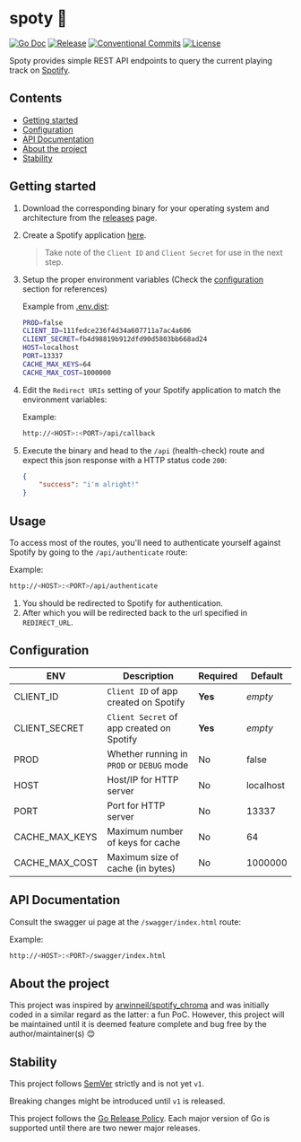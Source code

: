 # spoty 🎵

[![Go Doc](https://img.shields.io/badge/godoc-reference-blue.svg?style=for-the-badge)](https://godoc.org/github.com/JulesMike/spoty)
[![Release](https://img.shields.io/github/release/JulesMike/spoty.svg?style=for-the-badge)](https://github.com/JulesMike/spoty/releases/latest)
[![Conventional Commits](https://img.shields.io/badge/Conventional%20Commits-1.0.0-yellow.svg?style=for-the-badge)](https://conventionalcommits.org)
[![License](https://img.shields.io/badge/License-Apache%202.0-blue.svg?style=for-the-badge)](LICENSE)

Spoty provides simple REST API endpoints to query the current playing track on [Spotify](https://spotify.com).

## Contents
  - [Getting started](#getting-started)
  - [Configuration](#configuration)
  - [API Documentation](#api-documentation)
  - [About the project](#about-the-project)
  - [Stability](#stability)

## Getting started

1. Download the corresponding binary for your operating system and architecture from the [releases](https://github.com/JulesMike/spoty/releases) page.

2. Create a Spotify application [here](https://developer.spotify.com/dashboard/applications).

    > Take note of the `Client ID` and `Client Secret` for use in the next step.

3. Setup the proper environment variables (Check the [configuration](#configuration) section for references)
    
    Example from [.env.dist](.env.dist):
    ```sh
    PROD=false
    CLIENT_ID=111fedce236f4d34a607711a7ac4a606
    CLIENT_SECRET=fb4d98819b912dfd90d5803bb668ad24
    HOST=localhost
    PORT=13337
    CACHE_MAX_KEYS=64
    CACHE_MAX_COST=1000000
    ```

4. Edit the `Redirect URIs` setting of your Spotify application to match the environment variables:

    Example:
    ```sh
    http://<HOST>:<PORT>/api/callback
    ```

5. Execute the binary and head to the `/api` (health-check) route and expect this json response with a HTTP status code `200`:

    ```json
    {
        "success": "i'm alright!"
    }
    ```

## Usage

To access most of the routes, you'll need to authenticate yourself against Spotify by going to the `/api/authenticate` route:

Example:
```sh
http://<HOST>:<PORT>/api/authenticate
```

1. You should be redirected to Spotify for authentication. 
2. After which you will be redirected back to the url specified in `REDIRECT_URL`.

## Configuration

| ENV               | Description                               | Required  | Default                           |
| --                | --                                        | --        | --                                |
| CLIENT_ID         | `Client ID` of app created on Spotify     | **Yes**   | <em>empty</em>                    |
| CLIENT_SECRET     | `Client Secret` of app created on Spotify | **Yes**   | <em>empty</em>                    |
| PROD              | Whether running in `PROD` or `DEBUG` mode | No        | false                             |
| HOST              | Host/IP for HTTP server                   | No        | localhost                         |
| PORT              | Port for HTTP server                      | No        | 13337                             |
| CACHE_MAX_KEYS    | Maximum number of keys for cache          | No        | 64                                |
| CACHE_MAX_COST    | Maximum size of cache (in bytes)          | No        | 1000000                           |

## API Documentation

Consult the swagger ui page at the `/swagger/index.html` route:

Example:
```sh
http://<HOST>:<PORT>/swagger/index.html
```

## About the project

This project was inspired by [arwinneil/spotify_chroma](https://github.com/arwinneil/spotify_chroma) and was initially coded in a similar regard as the latter: a fun PoC. However, this project will be maintained until it is deemed feature complete and bug free by the author/maintainer(s) 😊

## Stability

This project follows [SemVer](http://semver.org/) strictly and is not yet `v1`.

Breaking changes might be introduced until `v1` is released.

This project follows the [Go Release Policy](https://golang.org/doc/devel/release.html#policy). Each major version of Go is supported until there are two newer major releases.